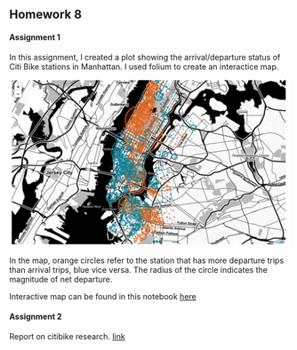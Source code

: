 ## Homework 8

#### Assignment 1
In this assignment, I created a plot showing the arrival/departure status of Citi Bike stations in Manhattan. I used folium to create an interactice map.

![Citi Bike Arrival/Departure Visualization](snap.png)

In the map, orange circles refer to the station that has more departure trips than arrival trips, blue vice versa. The radius of the circle indicates the magnitude of net departure. 

Interactive map can be found in this notebook [here](HW8_A1_my1826.ipynb)

#### Assignment 2
Report on citibike research. 
[link](https://www.authorea.com/users/249736/articles/336191-scholarly-article)